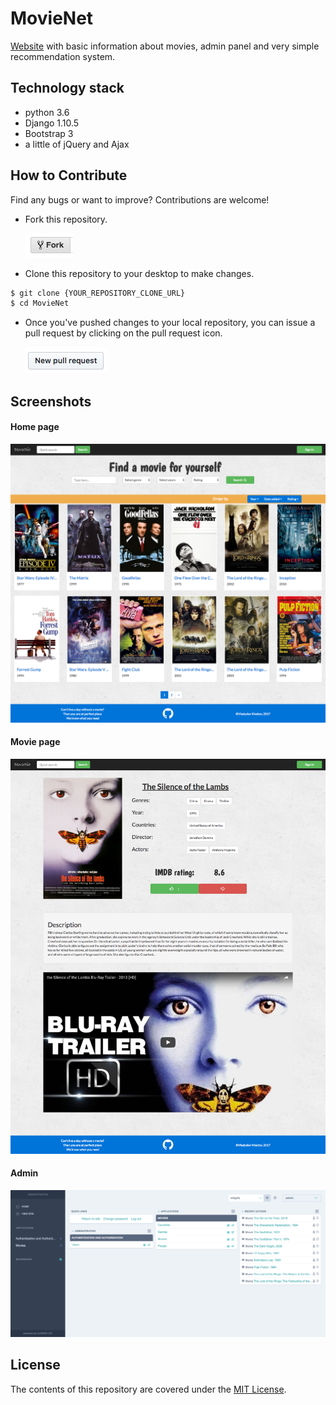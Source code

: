 # MovieNet
[Website](https://movie-net.herokuapp.com/) with basic information about
movies, admin panel and very simple recommendation system.

## Technology stack
- python 3.6
- Django 1.10.5
- Bootstrap 3
- a little of jQuery and Ajax

## How to Contribute
Find any bugs or want to improve? Contributions are welcome!

- Fork this repository.

  ![Fork Icon](README_resources/fork-icon.png)

- Clone this repository to your desktop to make changes.
```sh
$ git clone {YOUR_REPOSITORY_CLONE_URL}
$ cd MovieNet
```
- Once you've pushed changes to your local repository, you can issue a
pull request by clicking on the pull request icon.

    ![Pull Request Icon](README_resources/pull-request-icon.png)

## Screenshots
#### Home page
![](README_resources/index_page.png)

#### Movie page
![](README_resources/movie_page.png)

#### Admin
![](README_resources/admin_page.png)


## License
The contents of this repository are covered under the [MIT License](LICENSE.txt).